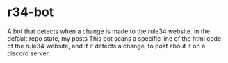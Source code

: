 # r34-bot
A bot that detects when a change is made to the rule34 website. in the default repo state, my posts
This bot scans a specific line of the html code of the rule34 website, and if it detects a change, to post about it on a discord server.
